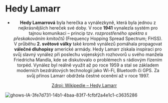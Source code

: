 # Hedy Lamarr

- <p align="center">
  <strong>Hedy Lamarrová</strong> byla herečka a vynálezkyně, která byla jednou z nejkrásnějších hereček své doby.  
  V roce <strong>1941</strong> vynalezla systém pro tajnou komunikaci – princip tzv. <em>rozprostřeného spektra s přeskakováním kmitočtů</em> (Frequency Hopping Spread Spectrum; FHSS).  
  V průběhu <strong>2. světové války</strong> také kromě vynálezů pomáhala propagovat <strong>válečné dluhopisy</strong> americké armády.  
  Hedy Lamarr získala inspiraci pro svůj slavný vynález při poslechu vojenských rozhovorů u svého manžela Friedricha Mandla, kde se diskutovalo o problémech s rádiovým řízením torpéd.  
  Vynález byl reálně využit až po roce 1959 a stal se základem moderních bezdrátových technologií jako Wi-Fi, Bluetooth či GPS.  
  Za svůj přínos Lamarr obdržela čestné ocenění až v roce 1997.
</p>

<p align="center">
  <a href="https://cs.wikipedia.org/wiki/Hedy_Lamarrov%C3%A1">Zdroj: Wikipedie – Hedy Lamarr</a>
</p>


![ghows-IA-3fe7d731-14b1-4baa-83f7-fcfbf2a4e1c1-c3635286](https://github.com/user-attachments/assets/cc9defcc-4c62-4d4e-8731-e751840c13dd)
